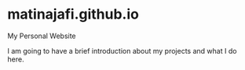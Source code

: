 # matinajafi.github.io
My Personal Website

I am going to have a brief introduction about my projects and what I do here.
